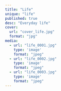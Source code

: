 ```yaml
---
title: "Life"
unique: "life"
published: true
desc: "Everyday life"
cover:
  url: "cover_life.jpg"
  format: "jpg"
media:
  - url: "life_0001.jpg"
    type: 'image'
    format: "jpeg"
  - url: "life_0002.jpg"
    type: 'image'
    format: "jpeg"
  - url: "life_0003.jpg"
    type: 'image'
    format: "jpeg"
---
```

